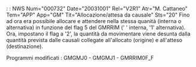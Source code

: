  :  : NWS Num="000732" Date="20031001" Rel="V2R1" Atr="M. Cattaneo" Tem="APP" App="GM" Tit="Allocazione/attesa da causale" Sts="20"
Fino ad ora era possibile allocare e attendere nella stessa quanità (interna o alternativa) in funzione del flag 5 del GMRRIM (' ' interna, '1' alternativa).
Ora, impostano il flag a '2', la quantità da movimentare viene desunta dalla quantità prevista dalle causali collegate all'allocato (origine) e all'atteso (destinazione).

Programmi modificati : 
GMGMJ0 - GMGMJ1 - GMRRIM0F_F
